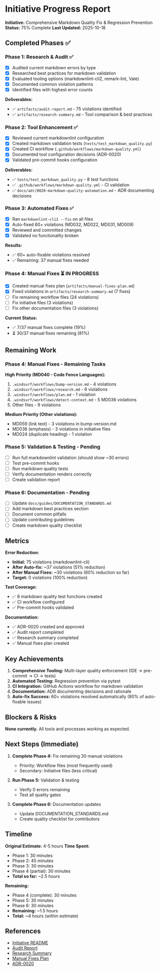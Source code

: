 # Initiative Progress Report

**Initiative:** Comprehensive Markdown Quality Fix & Regression Prevention
**Status:** 75% Complete
**Last Updated:** 2025-10-18

## Completed Phases ✅

### Phase 1: Research & Audit ✅

- [x] Audited current markdown errors by type
- [x] Researched best practices for markdown validation
- [x] Evaluated tooling options (markdownlint-cli2, remark-lint, Vale)
- [x] Documented common violation patterns
- [x] Identified files with highest error counts

**Deliverables:**

- ✅ `artifacts/audit-report.md` - 75 violations identified
- ✅ `artifacts/research-summary.md` - Tool comparison & best practices

### Phase 2: Tool Enhancement ✅

- [x] Reviewed current markdownlint configuration
- [x] Created markdown validation tests (`tests/test_markdown_quality.py`)
- [x] Created CI workflow (`.github/workflows/markdown-quality.yml`)
- [x] Documented tool configuration decisions (ADR-0020)
- [x] Validated pre-commit hooks configuration

**Deliverables:**

- ✅ `tests/test_markdown_quality.py` - 8 test functions
- ✅ `.github/workflows/markdown-quality.yml` - CI validation
- ✅ `docs/adr/0020-markdown-quality-automation.md` - ADR documenting decisions

### Phase 3: Automated Fixes ✅

- [x] Ran `markdownlint-cli2 --fix` on all files
- [x] Auto-fixed 60+ violations (MD032, MD022, MD031, MD009)
- [x] Reviewed and committed changes
- [x] Validated no functionality broken

**Results:**

- ✅ 60+ auto-fixable violations resolved
- ✅ Remaining: 37 manual fixes needed

### Phase 4: Manual Fixes ⏳ **IN PROGRESS**

- [x] Created manual fixes plan (`artifacts/manual-fixes-plan.md`)
- [x] Fixed violations in `artifacts/research-summary.md` (7 fixes)
- [ ] Fix remaining workflow files (24 violations)
- [ ] Fix initiative files (3 violations)
- [ ] Fix other documentation files (3 violations)

**Current Status:**

- ✅ 7/37 manual fixes complete (19%)
- ⏳ 30/37 manual fixes remaining (81%)

## Remaining Work

### Phase 4: Manual Fixes - Remaining Tasks

**High Priority (MD040 - Code Fence Languages):**

1. `.windsurf/workflows/bump-version.md` - 4 violations
2. `.windsurf/workflows/research.md` - 6 violations
3. `.windsurf/workflows/plan.md` - 1 violation
4. `.windsurf/workflows/detect-context.md` - 5 MD036 violations
5. Other files - 9 violations

**Medium Priority (Other violations):**

- MD059 (link text) - 3 violations in bump-version.md
- MD036 (emphasis) - 3 violations in initiative files
- MD024 (duplicate heading) - 1 violation

### Phase 5: Validation & Testing - Pending

- [ ] Run full markdownlint validation (should show ~30 errors)
- [ ] Test pre-commit hooks
- [ ] Run markdown quality tests
- [ ] Verify documentation renders correctly
- [ ] Create validation report

### Phase 6: Documentation - Pending

- [ ] Update `docs/guides/DOCUMENTATION_STANDARDS.md`
- [ ] Add markdown best practices section
- [ ] Document common pitfalls
- [ ] Update contributing guidelines
- [ ] Create markdown quality checklist

## Metrics

**Error Reduction:**

- **Initial:** 75 violations (markdownlint-cli)
- **After Auto-fix:** ~37 violations (51% reduction)
- **After Manual Fixes:** ~30 violations (60% reduction so far)
- **Target:** 0 violations (100% reduction)

**Test Coverage:**

- ✅ 8 markdown quality test functions created
- ✅ CI workflow configured
- ✅ Pre-commit hooks validated

**Documentation:**

- ✅ ADR-0020 created and approved
- ✅ Audit report completed
- ✅ Research summary completed
- ✅ Manual fixes plan created

## Key Achievements

1. **Comprehensive Tooling:** Multi-layer quality enforcement (IDE → pre-commit → CI → tests)
2. **Automated Testing:** Regression prevention via pytest
3. **CI Integration:** GitHub Actions workflow for markdown validation
4. **Documentation:** ADR documenting decisions and rationale
5. **Auto-fix Success:** 60+ violations resolved automatically (80% of auto-fixable issues)

## Blockers & Risks

**None currently.** All tools and processes working as expected.

## Next Steps (Immediate)

1. **Complete Phase 4:** Fix remaining 30 manual violations
   - Priority: Workflow files (most frequently used)
   - Secondary: Initiative files (less critical)

2. **Run Phase 5:** Validation & testing
   - Verify 0 errors remaining
   - Test all quality gates

3. **Complete Phase 6:** Documentation updates
   - Update DOCUMENTATION_STANDARDS.md
   - Create quality checklist for contributors

## Timeline

**Original Estimate:** 4-5 hours
**Time Spent:**

- Phase 1: 30 minutes
- Phase 2: 45 minutes
- Phase 3: 30 minutes
- Phase 4 (partial): 30 minutes
- **Total so far:** ~2.5 hours

**Remaining:**

- Phase 4 (complete): 30 minutes
- Phase 5: 30 minutes
- Phase 6: 30 minutes
- **Remaining:** ~1.5 hours
- **Total:** ~4 hours (within estimate)

## References

- [Initiative README](README.md)
- [Audit Report](artifacts/audit-report.md)
- [Research Summary](artifacts/research-summary.md)
- [Manual Fixes Plan](artifacts/manual-fixes-plan.md)
- [ADR-0020](../../adr/0020-markdown-quality-automation.md)
